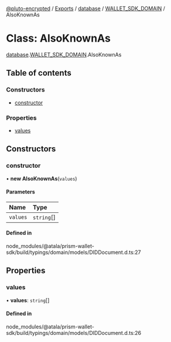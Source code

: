 [@pluto-encrypted](../README.md) / [Exports](../modules.md) / [database](../modules/database.md) / [WALLET\_SDK\_DOMAIN](../modules/database.WALLET_SDK_DOMAIN.md) / AlsoKnownAs

# Class: AlsoKnownAs

[database](../modules/database.md).[WALLET\_SDK\_DOMAIN](../modules/database.WALLET_SDK_DOMAIN.md).AlsoKnownAs

## Table of contents

### Constructors

- [constructor](database.WALLET_SDK_DOMAIN.AlsoKnownAs.md#constructor)

### Properties

- [values](database.WALLET_SDK_DOMAIN.AlsoKnownAs.md#values)

## Constructors

### constructor

• **new AlsoKnownAs**(`values`)

#### Parameters

| Name | Type |
| :------ | :------ |
| `values` | `string`[] |

#### Defined in

node_modules/@atala/prism-wallet-sdk/build/typings/domain/models/DIDDocument.d.ts:27

## Properties

### values

• **values**: `string`[]

#### Defined in

node_modules/@atala/prism-wallet-sdk/build/typings/domain/models/DIDDocument.d.ts:26
